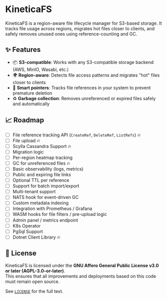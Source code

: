# KineticaFS

KineticaFS is a region-aware file lifecycle manager for S3-based storage. It tracks file usage across regions, migrates
hot files closer to clients, and safely removes unused ones using reference-counting and GC.

## ✨ Features

- 📦 **S3-compatible**: Works with any S3-compatible storage backend (AWS, MinIO, Wasabi, etc.)
- 🌍 **Region-aware**: Detects file access patterns and migrates "hot" files closer to clients
- 🧠 **Smart pointers**: Tracks file references in your system to prevent premature deletion
- ♻️ **Garbage collection**: Removes unreferenced or expired files safely and automatically

## 📈 Roadmap

- [ ] File reference tracking API (`CreateRef`, `DeleteRef`, `ListRefs`) 🔥
- [ ] File upload 🔥
- [ ] Scylla Cassandra Support 🔥
- [ ] Migration logic
- [ ] Per-region heatmap tracking
- [ ] GC for unreferenced files 🔥
- [ ] Basic observability (logs, metrics)
- [ ] Public and expiring file links
- [ ] Optional TTL per reference
- [ ] Support for batch import/export
- [ ] Multi-tenant support
- [ ] NATS hook for event-driven GC
- [ ] Custom metadata indexing
- [ ] Integration with Prometheus / Grafana
- [ ] WASM hooks for file filters / pre-upload logic
- [ ] Admin panel / metrics endpoint
- [ ] K8s Operator
- [ ] PgSql Support
- [ ] Dotnet Client Library 🔥

## 📜 License

KineticaFS is licensed under the **GNU Affero General Public License v3.0 or later (AGPL-3.0-or-later)**.  
This ensures that all improvements and deployments based on this code must remain open source.

See [`LICENSE`](./LICENSE) for the full text.
